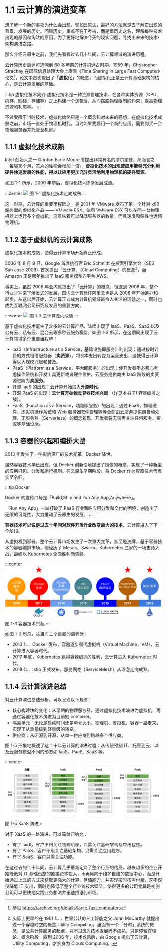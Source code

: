 # 1.1 云计算的演进变革

想了解一个新的事物为什么会出现，譬如云原生，最好的方法就是去了解它出现的背景、发展的历史。回顾历史，重点不在于考古，而是借历史之名，理解每种技术出现的原因和淘汰的原因，为了更好地解决今天的现实问题，寻找出未来的技术/架构演进之路。

那么介绍云原生之前，我们先看看过去几十年间，云计算领域的演进历程。

云计算历史最远可追溯到 60 多年前的计算机远古时期。1959 年，Christopher Strachey 在国际信息处理大会上发表《Time Sharing in Large Fast Computer》论文[^1]，论文中首次提出了「**虚拟化**」的概念，而虚拟化正是云计算基础架构的核心，是云计算发展的基础。

:::tip 虚拟化技术简介
虚拟化技术是一种资源管理技术，在各种实体资源（CPU、内存、网络、存储等）之上构建一个逻辑层，从而摆脱物理限制的约束，提高物理资源的利用率。
:::

不过受限于当时技术，虚拟化始终只是一个概念和对未来的畅想，在虚拟化技术成熟之前，市场一直处于物理机时代，当时如果要启用一个新的应用，需要购买一台物理服务器并托管至机房。

## 1.1.1 虚拟化技术成熟

Intel 创始人之一 Gordon Earle Moore 曾提出非常有名的摩尔定律，简而言之「每隔18个月，芯片的性能会增加一倍」。**虚拟化技术的出现使应用能够充分利用硬件快速发展的性能，得以让应用更加充分灵活地利用物理机的硬件资源**。

如图 1-1 所示，2000 年前后，虚拟化技术逐渐发展成熟。

:::center
  ![](../assets/cloud-history-1.svg)
  图 1-1 虚拟化技术走向成熟
:::

这一时期，云计算的重要里程碑之一是 2001 年 VMware 发布了第一个针对 x86 服务器的虚拟化产品 —— VMware ESX。使用 VMware ESX 可以在同一台物理机器上运行多个虚拟机，这意味着可以降低服务器的数量，而且速度和弹性也远超物理机。

## 1.1.2 基于虚拟机的云计算成熟

虚拟化技术的成熟，使得云计算市场开始真正形成。

2006 年 8 月 9 日，Google 首席执行官 Eric Schmidt 在搜索引擎大会（SES San Jose 2006）首次提出「云计算」（Cloud Computing）的概念[^2]，而 Amazon 正是那年推出了 IaaS 服务模型的平台 AWS。

事实上，虽然 2006 年业内就提出了「云计算」的概念，但直到 2008 年，整个行业才迎来了爆发式的发展，国内云计算标杆阿里云也是从 2008 年开始筹办和起步。从这以后开始，云计算正式成为计算机领域最令人关注的话题之一，同时也成为互联网公司研究及发展的重要方向。

:::center
  ![](../assets/cloud-history-2.svg)
  图 1-2 云计算走向成熟
:::

基于虚拟化技术诞生了众多的云计算产品，陆续出现了 IaaS、PaaS、SaaS 以及公有云、私有云、混合云等多种云服务模型。如图 1-3 所示，在这期间出现了云计算领域多个重要里程碑：

- IaaS（Infrastructure as a Service，基础设施即服务）的出现：通过按时计费的方式租借服务器（**卖资源**），将资本支出转变为运营支出，这使得云计算得以大规模兴起和普及。
- PaaS（Platform as a Service，平台即服务）的出现：使开发者不必费心考虑操作系统和开发工具更新或者硬件维护，云服务提供商由 IaaS 阶段的卖资源进阶为**卖服务**。
- 开源 IaaS 的出现：云计算开始进入**开源时代**。
- 开源 PaaS 的出现：**云计算开始推动容器技术兴起** （详见本书 7.1 容器编排之战）。
- FaaS（Function as a Service，功能即服务）的出现：通过 FaaS，物理硬件、虚拟机操作系统和 Web 服务器软件管理等等全部由云服务提供商自动处理。无服务器（Serverless）的概念初现，开发者将无需再关注任何服务、资源等基础设施。


## 1.1.3 容器的兴起和编排大战

2013 年发生了一件影响深广的技术变革：Docker 降世。

虽然容器技术早已出现，但 Docker 创新性地提出了镜像的概念，实现了一种新型的应用打包、分发和运行机制。在云原生早期阶段，将 Docker 作为容器技术代表实至名归。

:::tip Docker 

Docker 的宣传口号是「Build,Ship and Run Any App,Anywhere」。

「Run Any App」一举打破了 PaaS 行业面临应用分发和交付的困境，创造出了无限的可能性，大力推动了云原生的发展。
:::

**容器技术可以说是过去十年间对软件开发行业改变最大的技术**，云计算进入了下一个阶段。

从虚拟机到容器，整个云计算市场发生了一次重大变革，甚至是洗牌，基于容器技术的容器编排市场，则经历了 Mesos、Swarm、Kubernetes 三家的一场史诗大战，最终以 Kubernetes 全面胜利而告终。

:::center
  ![](../assets/cloud-history-3.svg)
  图 1-3 容器技术兴起
:::

如图 1-3 所示，这里有三个重要的里程碑：

- 2013 年，Docker 发布，容器逐步替代虚拟机（Virtual Machine，VM），云计算进入容器时代。
- 2017 年底，Kubernetes 赢得容器编排的胜利，云计算进入 Kubernetes 时代。
- 2018 年，Istio 正式发布，服务网格（ServiceMesh）从理念走向成熟。


## 1.1.4 云计算演进总结

对云计算演进总结分析，可以发现以下规律：

- 核心构建块的变化：从早期的物理服务器，通过虚拟化技术演进为虚拟机，再通过容器化技术演进为目前的 container。
- 隔离单元：无论是启动时间还是单元大小，物理机、虚拟机、容器一路走来，实现了从重量级到轻量级的转变。
- 供应商：从闭源到开源，从单一供应商到跨越多个供应商。

图 1-5 形象地概述了这二十年云计算的演进过程：从传统预制 IT、托管到云，以及云服务模型不同的形态如 IaaS、PaaS、SaaS 等。

:::center
  ![](../assets/xaas.svg)
  图 1-5 XaaS 演进
:::

对于 XaaS 的一路演进，可以简单归纳为：

- 有了 IaaS，客户不用关注物理机器，只需关注基础架构及应用程序。
- 有了 PaaS，客户不用关注基础架构，只需关注应用程序。
- 有了 SaaS，客户只需关注功能。

在这过去的二十年间，云计算几乎重新定义了整个行业的格局，越来越多的企业开始降低对 IT 基础设施的直接资本投入，不再倾向于维护自建的数据中心，而是开始通过上云的方式来获取更强大的计算、存储能力，并实现按时按需付费。这不仅仅降低 IT 支出，同时也降低了整个行业的技术壁垒，使得更多的公司尤其是初创公司可以更快地实践业务想法并迅速推送到市场。

[^1]: 参见 https://archive.org/details/large-fast-computers
[^2]: 实际上更早的在 1961 年 ，世界公认的人工智能之父 John McCarthy 就提出过一个穿越时空的概念 Utility Computing，里面有一个「分时」系统的概念，是公共计算服务的起点，只不过因为技术发展尚不成熟，只是停留在理论、概念阶段。直到 2006 年，技术成熟后，由 Google 提出了云计算，Utility Computing，才变身为 Clould Computing。

